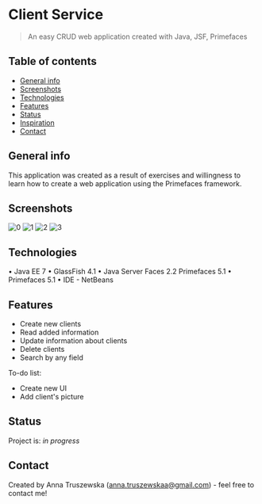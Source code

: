 # Client Service 

> An easy CRUD web application created with Java, JSF, Primefaces

## Table of contents
* [General info](#general-info)
* [Screenshots](#screenshots)
* [Technologies](#technologies)
* [Features](#features)
* [Status](#status)
* [Inspiration](#inspiration)
* [Contact](#contact)

## General info 
This application was created as a result of exercises and willingness to learn how to create a web application using the Primefaces framework.

## Screenshots 
![0](.src/java/screenshots/crud.jpg) 
![1](.src/java/screenshots/crud1.jpg) 
![2](.src/java/screenshots/crud2.jpg) 
![3](.src/java/screenshots/crud3.jpg)

## Technologies 
• Java EE 7
• GlassFish 4.1
• Java Server Faces 2.2 Primefaces 5.1
• Primefaces 5.1
• IDE - NetBeans 

## Features
* Create new clients
* Read added information
* Update information about clients
* Delete clients 
* Search by any field

To-do list:
* Create new UI  
* Add client's picture

## Status
Project is: _in progress_

## Contact
Created by Anna Truszewska (anna.truszewskaa@gmail.com) - feel free to contact me!
